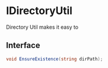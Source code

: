 ﻿# IDirectoryUtil

Directory Util makes it easy to 
## Interface
```csharp
void EnsureExistence(string dirPath);
```



